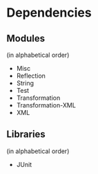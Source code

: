 # Dependencies

## Modules
(in alphabetical order)

* Misc
* Reflection
* String
* Test
* Transformation
* Transformation-XML
* XML

## Libraries
(in alphabetical order)

* JUnit
